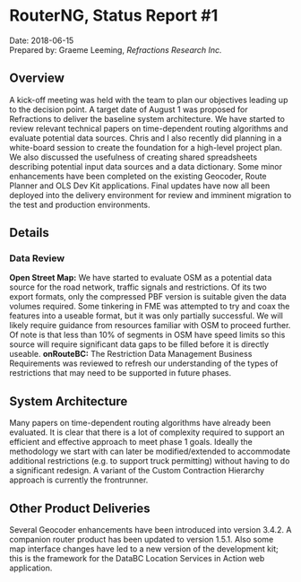 
# RouterNG, Status Report #1
Date: 2018-06-15<br>
Prepared by: Graeme Leeming, *Refractions Research Inc.*
## Overview
A kick-off meeting was held with the team to plan our objectives leading up to the decision point. A target date of August 1 was proposed for Refractions to deliver the baseline system architecture. We have started to review relevant technical papers on time-dependent routing algorithms and evaluate potential data sources. Chris and I also recently did planning in a white-board session to create the foundation for a high-level project plan. We also discussed the usefulness of creating shared spreadsheets describing potential input data sources and a data dictionary.
Some minor enhancements have been completed on the existing Geocoder, Route Planner and OLS Dev Kit applications. Final updates have now all been deployed into the delivery environment for review and imminent migration to the test and production environments.
## Details

### Data Review
**Open Street Map:** We have started to evaluate OSM as a potential data source for the road network, traffic signals and restrictions. Of its two export formats, only the compressed PBF version is suitable given the data volumes required. Some tinkering in FME was attempted to try and coax the features into a useable format, but it was only partially successful. We will likely require guidance from resources familiar with OSM to proceed further. Of note is that less than 10% of segments in OSM have speed limits so this source will require significant data gaps to be filled before it is directly useable.
**onRouteBC:** The Restriction Data Management Business Requirements was reviewed to refresh our understanding of the types of restrictions that may need to be supported in future phases.
## System Architecture
Many papers on time-dependent routing algorithms have already been evaluated. It is clear that there is a lot of complexity required to support an efficient and effective approach to meet phase 1 goals. Ideally the methodology we start with can later be modified/extended to accommodate additional restrictions (e.g. to support truck permitting) without having to do a significant redesign. A variant of the Custom Contraction Hierarchy approach is currently the frontrunner.
## Other Product Deliveries
Several Geocoder enhancements have been introduced into version 3.4.2. A
companion router product has been updated to version 1.5.1. Also some
map interface changes have led to a new version of the development kit; this
is the framework for the DataBC Location Services in Action web application.
